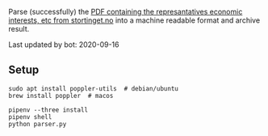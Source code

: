 Parse (successfully) the [PDF containing the represantatives economic interests, etc from stortinget.no](https://www.stortinget.no/no/Stortinget-og-demokratiet/Representantene/Okonomiske-interesser/) into a machine readable format and archive result.

Last updated by bot: 2020-09-16

## Setup
    sudo apt install poppler-utils  # debian/ubuntu
    brew install poppler  # macos

    pipenv --three install
    pipenv shell
    python parser.py
